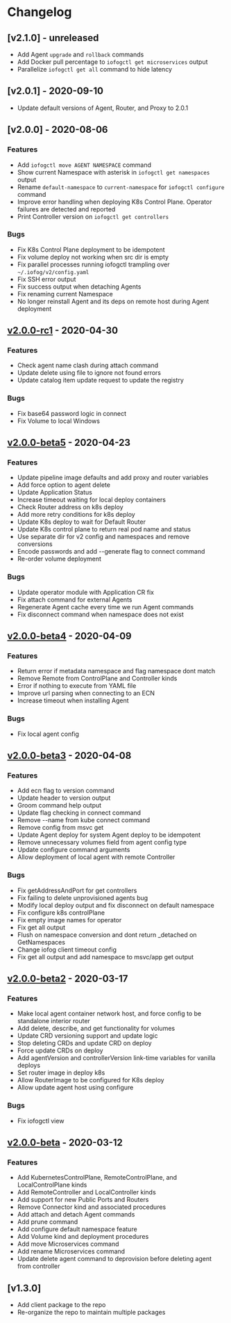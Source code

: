 # Changelog

## [v2.1.0] - unreleased

* Add Agent `upgrade` and `rollback` commands
* Add Docker pull percentage to `iofogctl get microservices` output
* Parallelize `iofogctl get all` command to hide latency

## [v2.0.1] - 2020-09-10

* Update default versions of Agent, Router, and Proxy to 2.0.1

## [v2.0.0] - 2020-08-06

### Features

* Add `iofogctl move AGENT NAMESPACE` command
* Show current Namespace with asterisk in `iofogctl get namespaces` output
* Rename `default-namespace` to `current-namespace` for `iofogctl configure` command
* Improve error handling when deploying K8s Control Plane. Operator failures are detected and reported
* Print Controller version on `iofogctl get controllers`

### Bugs

* Fix K8s Control Plane deployment to be idempotent
* Fix volume deploy not working when src dir is empty
* Fix parallel processes running iofogctl trampling over `~/.iofog/v2/config.yaml`
* Fix SSH error output
* Fix success output when detaching Agents
* Fix renaming current Namespace
* No longer reinstall Agent and its deps on remote host during Agent deployment


## [v2.0.0-rc1] - 2020-04-30

### Features

* Check agent name clash during attach command
* Update delete using file to ignore not found errors
* Update catalog item update request to update the registry

### Bugs

* Fix base64 password logic in connect
* Fix Volume to local Windows

## [v2.0.0-beta5] - 2020-04-23

### Features

* Update pipeline image defaults and add proxy and router variables
* Add force option to agent delete
* Update Application Status
* Increase timeout waiting for local deploy containers
* Check Router address on k8s deploy
* Add more retry conditions for k8s deploy
* Update K8s deploy to wait for Default Router
* Update K8s control plane to return real pod name and status
* Use separate dir for v2 config and namespaces and remove conversions
* Encode passwords and add --generate flag to connect command
* Re-order volume deployment

### Bugs

* Update operator module with Application CR fix
* Fix attach command for external Agents
* Regenerate Agent cache every time we run Agent commands
* Fix disconnect command when namespace does not exist

## [v2.0.0-beta4] - 2020-04-09

### Features

* Return error if metadata namespace and flag namespace dont match
* Remove Remote from ControlPlane and Controller kinds
* Error if nothing to execute from YAML file
* Improve url parsing when connecting to an ECN
* Increase timeout when installing Agent

### Bugs

* Fix local agent config

## [v2.0.0-beta3] - 2020-04-08

### Features

* Add ecn flag to version command
* Update header to version output
* Groom command help output
* Update flag checking in connect command
* Remove --name from kube connect command
* Remove config from msvc get
* Update Agent deploy for system Agent deploy to be idempotent
* Remove unnecessary volumes field from agent config type
* Update configure command arguments
* Allow deployment of local agent with remote Controller

### Bugs

* Fix getAddressAndPort for get controllers
* Fix failing to delete unprovisioned agents bug
* Modify local deploy output and fix disconnect on default namespace
* Fix configure k8s controlPlane
* Fix empty image names for operator
* Fix get all output
* Flush on namespace conversion and dont return _detached on GetNamespaces
* Change iofog client timeout config
* Fix get all output and add namespace to msvc/app get output

## [v2.0.0-beta2] - 2020-03-17

### Features

* Make local agent container network host, and force config to be standalone interior router
* Add delete, describe, and get functionality for volumes
* Update CRD versioning support and update logic
* Stop deleting CRDs and update CRD on deploy
* Force update CRDs on deploy
* Add agentVersion and controllerVersion link-time variables for vanilla deploys
* Set router image in deploy k8s
* Allow RouterImage to be configured for K8s deploy
* Allow update agent host using configure

### Bugs

* Fix iofogctl view

## [v2.0.0-beta] - 2020-03-12

### Features

* Add KubernetesControlPlane, RemoteControlPlane, and LocalControlPlane kinds
* Add RemoteController and LocalController kinds
* Add support for new Public Ports and Routers
* Remove Connector kind and associated procedures
* Add attach and detach Agent commands
* Add prune command
* Add configure default namespace feature
* Add Volume kind and deployment procedures
* Add move Microservices command
* Add rename Microservices command
* Update delete agent command to deprovision before deleting agent from controller

## [v1.3.0]

* Add client package to the repo
* Re-organize the repo to maintain multiple packages
  
[Unreleased]: https://github.com/eclipse-iofog/iofogctl/compare/v2.0.0-beta3..HEAD
[v2.0.0-rc1]: https://github.com/eclipse-iofog/iofogctl/compare/v2.0.0-beta4..v2.0.0-beta5
[v2.0.0-beta5]: https://github.com/eclipse-iofog/iofogctl/compare/v2.0.0-beta4..v2.0.0-beta5
[v2.0.0-beta4]: https://github.com/eclipse-iofog/iofogctl/compare/v2.0.0-beta3..v2.0.0-beta4
[v2.0.0-beta3]: https://github.com/eclipse-iofog/iofogctl/compare/v2.0.0-beta2..v2.0.0-beta3
[v2.0.0-beta2]: https://github.com/eclipse-iofog/iofogctl/compare/v2.0.0-beta..v2.0.0-beta2
[v2.0.0-beta]: https://github.com/eclipse-iofog/iofogctl/tree/v2.0.0-beta
